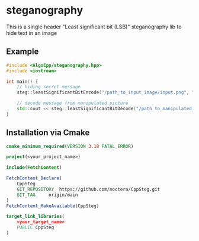 # steganography

This is a single header "Least significant bit (LSB)" steganography lib to hide text in an image

## Example

```cpp
#include <AlgoCpp/steganography.hpp>
#include <iostream>

int main() {
    // hiding secret message
    steg::leastSignificantBitEncode("/path_to_input_image/input.png", "/path_to_output_image/output.png", "My secret Message");

    // decode message from manipulated picture
    std::cout << steg::leastSignificantBitDecode("/path_to_manipulated_image/output.png") << std::endl;
}
```


## Installation via Cmake

```cmake
cmake_minimum_required(VERSION 3.18 FATAL_ERROR)

project(<your_project_name>)

include(FetchContent)

FetchContent_Declare(
	CppSteg
	GIT_REPOSITORY	https://github.com/noctera/CppSteg.git
	GIT_TAG		origin/main
)
FetchContent_MakeAvailable(CppSteg)

target_link_libraries(
	<your_target_name>
	PUBLIC CppSteg
)
